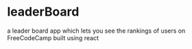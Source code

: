 # leaderBoard
a leader board app which lets you see the rankings of users on FreeCodeCamp built using react

